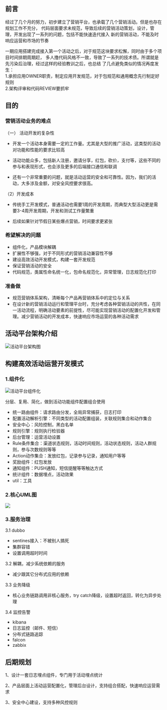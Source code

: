 ## 前言
经过了几个月的努力，初步建立了营销平台，也承载了几个营销活动。但是也存在规划工作不充分，
代码层面要求未规范，导致后续的营销活动策划，设计，管理，开发出现了一系列的问题，包括不能快速迭代接入
新的营销活动，不能及时响应运营和市场的节奏

一期应用搭建完成接入第一个活动之后，对于规范这块要求松懈，同时由于多个项目时间排期周期赶，
多人撸代码风格不一致，导致了一系列的技术债。所谓就是先污染后治理，经过这样的经验教训之后，也总结
了几点避免类似的情况再度发生：<br>
1.承担应用OWNER职责，制定应用开发规范，对于包规范和通用概念先行制定好规则<br>
2.架构评审和代码REVIEW要抓牢

## 目的
### 营销活动业务的难点
（一） 活动开发的复杂性

- 开发一个活动本身需要一定的工作量。尤其是大型的推广活动，这类型的活动对功能和性能的要求比较高

- 活动功能众多，包括新人注册，邀请分享，红包，砍价，支付等，这些不同的参与和表现形式，也会涉及更多的后端接口通信和联调

- 还有一个非常重要的问题，就是活动运营的安全和可靠性。因为，我们的活动，大多涉及金额，对安全风控要求很高。



（2）开发成本

- 传统手工开发模式，普通活动也需要1周的开发周期，而典型大型活动更是需要3-4周开发周期，开发和测试工作量繁重

- 后续如果针对节假日某些爆点营销，时间要求更紧张

### 希望解决的问题

- 组件化，产品模块解耦
- 扩展性不够强，对于不同形式的营销活动兼容性不够
- 建设高效活动开发模式，构建一套开发规范
- 保证营销活动的安全
- 代码规范，类属性命名统一化，包命名规范化，异常管理，日志规范化打印

### 准备做
- 规范营销体系架构，清晰每个产品再营销体系中的定位与关系
- 在设计新的营销活动运行和管理平台时，充分考虑各种营销活动的共性，在同一活动流程，明确活动要素的前提性，尽可能实现营销活动的配置化开发和管理。减少营销活动的开发成本，快速响应市场运营的各种活动需求

## 活动平台架构介绍

![活动平台架构图](https://github.com/caisl/activity-platform/blob/master/activity-platform-document/src/main/document/image/活动平台架构图.png)

## 构建高效活动运营开发模式
### 1.组件化
![活动平台组件化](https://github.com/caisl/activity-platform/blob/master/activity-platform-document/src/main/document/image/活动平台组件化.png)

分层、复用、简化，做到活动功能组件配置组合使用
- 统一路由组件：请求路由分发，全局异常捕获，日志打印
- 配置活动解析引擎：不同类型的活动配置组装，关联规则集合和动作集合
- 安全中心：风险控制，黑白名单
- 规则引擎：规则执行检验器
- 后台管理：运营活动设置
- Rule条件集合：渠道状态规则，活动时间规则，活动状态规则，活动人群规则，参与次数规则等等
- Action动作集合：发放红包，记录参与记录，通知用户等等
- 奖励组件：红包发放
- 通知组件：PUSH通知，短信提醒等等触达方式
- 统计组件：数据埋点，活动效果
- util：工具

### 2.核心UML图
![](https://github.com/caisl/activity-platform/blob/master/activity-platform-document/src/main/document/image/活动平台UML.png)

### 3.服务治理
3.1 dubbo
- sentines接入：不被别人搞死
- 集群容错
- 设置调用超时时间

3.2 解耦，减少系统依赖的服务
- 减少跟其它分布式应用的依赖

3.3 业务降级
- 核心业务链路调用非核心服务，try catch降级，设置超时返回，转化为异步处理

3.4 监控告警
- kibana
- 日志监控（邮件、短信）
- 分布式链路追踪
- falcon
- zabbix

## 后期规划
1、设计一套日志埋点组件，专门用于活动埋点统计

2、产品层面上活动运营配置化，管理后台设计，支持组合搭配，快速响应运营需求

3、安全中心建设，支持多种风控规则

